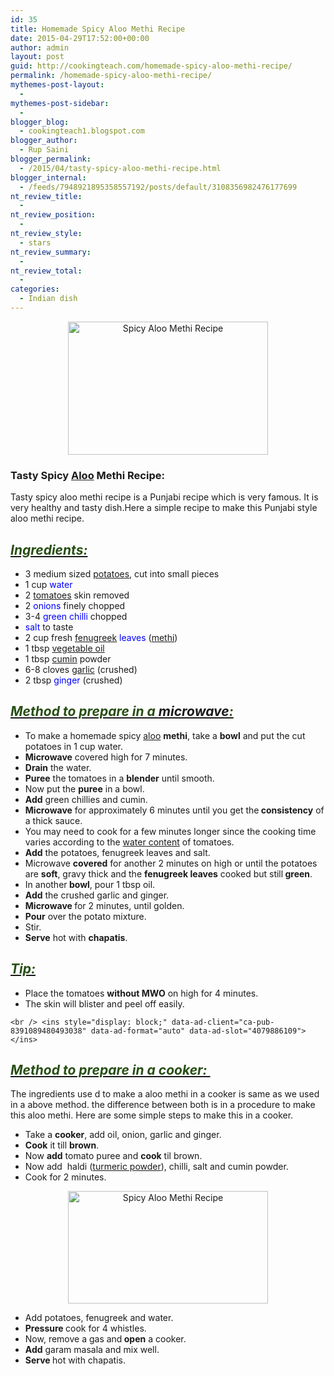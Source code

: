 ```yaml
---
id: 35
title: Homemade Spicy Aloo Methi Recipe
date: 2015-04-29T17:52:00+00:00
author: admin
layout: post
guid: http://cookingteach.com/homemade-spicy-aloo-methi-recipe/
permalink: /homemade-spicy-aloo-methi-recipe/
mythemes-post-layout:
  - 
mythemes-post-sidebar:
  - 
blogger_blog:
  - cookingteach1.blogspot.com
blogger_author:
  - Rup Saini
blogger_permalink:
  - /2015/04/tasty-spicy-aloo-methi-recipe.html
blogger_internal:
  - /feeds/7948921895358557192/posts/default/3108356982476177699
nt_review_title:
  - 
nt_review_position:
  - 
nt_review_style:
  - stars
nt_review_summary:
  - 
nt_review_total:
  - 
categories:
  - Indian dish
---
```

<p dir="ltr" style="text-align: left;">
  <p style="clear: both; text-align: center;">
  </p>
  
  <p style="clear: both; text-align: center;">
    <a style="margin-left: 1em; margin-right: 1em;" href="http://3.bp.blogspot.com/-MtaLv_aVOKo/VUESnvidYDI/AAAAAAAAATI/sxZasU7i2gQ/s1600/aloo-methi.jpg"><img title="Spicy Aloo Methi Recipe" src="http://3.bp.blogspot.com/-MtaLv_aVOKo/VUESnvidYDI/AAAAAAAAATI/sxZasU7i2gQ/s1600/aloo-methi.jpg" alt="Spicy Aloo Methi Recipe" width="320" height="213" border="0" /></a>
  </p>
  
  <h3 style="text-align: left;">
  </h3>
  
  <h3 style="text-align: left;">
    Tasty Spicy <a title="Dum Aloo" href="http://en.wikipedia.org/wiki/Dum_Aloo" target="_blank" rel="wikipedia">Aloo</a> Methi Recipe:
  </h3>
  
  <p>
    Tasty spicy aloo methi recipe is a Punjabi recipe which is very famous. It is very healthy and tasty dish.Here a simple recipe to make this Punjabi style aloo methi recipe.
  </p>
  
  <h2 style="text-align: left;">
    <i><u><span style="color: #274e13;">Ingredients: </span></u></i>
  </h2>
  
  <ul>
    <li>
      3 medium sized <a title="Potato" href="http://en.wikipedia.org/wiki/Potato" target="_blank" rel="wikipedia">potatoes</a>, cut into small pieces
    </li>
    <li>
      1 cup <span style="color: blue;">water</span>
    </li>
    <li>
      2 <a title="Tomato" href="http://en.wikipedia.org/wiki/Tomato" target="_blank" rel="wikipedia">tomatoes</a> skin removed
    </li>
    <li>
      2 <span style="color: blue;">onions </span>finely chopped
    </li>
    <li>
      3-4 <span style="color: blue;">green chilli</span> chopped
    </li>
    <li>
      <span style="color: blue;">salt</span> to taste
    </li>
    <li>
      2 cup fresh <span style="color: blue;"><a title="Fenugreek" href="http://en.wikipedia.org/wiki/Fenugreek" target="_blank" rel="wikipedia">fenugreek</a> leaves</span> (<a title="Fenugreek" href="http://en.wikipedia.org/wiki/Fenugreek" target="_blank" rel="wikipedia">methi</a>)
    </li>
    <li>
      1 tbsp <a title="Vegetable oil" href="http://en.wikipedia.org/wiki/Vegetable_oil" target="_blank" rel="wikipedia">vegetable oil</a>
    </li>
    <li>
      1 tbsp <a title="Cumin" href="http://en.wikipedia.org/wiki/Cumin" target="_blank" rel="wikipedia">cumin</a> powder
    </li>
    <li>
      6-8 cloves <a title="Garlic" href="http://en.wikipedia.org/wiki/Garlic" target="_blank" rel="wikipedia">garlic</a> (crushed)
    </li>
    <li>
      2 tbsp <span style="color: blue;">ginger</span> (crushed)
    </li>
  </ul>
  
  <h2 style="text-align: left;">
    <i><u><span style="color: #274e13;">Method to prepare in a <a title="Microwave" href="http://en.wikipedia.org/wiki/Microwave" target="_blank" rel="wikipedia">microwave</a>: </span></u></i>
  </h2>
  
  <ul>
    <li>
      To make a homemade spicy <a title="Dum Aloo" href="http://en.wikipedia.org/wiki/Dum_Aloo" target="_blank" rel="wikipedia">aloo</a> <b>methi</b>, take a <b>bowl</b> and put the cut potatoes in 1 cup water.
    </li>
    <li>
      <b>Microwave</b> covered high for 7 minutes.
    </li>
    <li>
      <b>Drain</b> the water.
    </li>
    <li>
      <b>Puree</b> the tomatoes in a <b>blender</b> until smooth.
    </li>
    <li>
      Now put the <b>puree</b> in a bowl.
    </li>
    <li>
      <b>Add</b> green chillies and cumin.
    </li>
    <li>
      <b>Microwave</b> for approximately 6 minutes until you get the<b> consistency</b> of a thick sauce.
    </li>
    <li>
      You may need to cook for a few minutes longer since the cooking time varies according to the <a title="Water content" href="http://en.wikipedia.org/wiki/Water_content" target="_blank" rel="wikipedia">water content</a> of tomatoes.
    </li>
    <li>
      <b>Add</b> the potatoes, fenugreek leaves and salt.
    </li>
    <li>
      Microwave <b>covered</b> for another 2 minutes on high or until the potatoes are <b>soft</b>, gravy thick and the <b>fenugreek leaves</b> cooked but still<b> green</b>.
    </li>
    <li>
      In another<b> bowl</b>, pour 1 tbsp oil.
    </li>
    <li>
      <b>Add</b> the crushed garlic and ginger.
    </li>
    <li>
      <b>Microwave </b>for 2 minutes, until golden.
    </li>
    <li>
      <b>Pour</b> over the potato mixture.
    </li>
    <li>
      Stir.
    </li>
    <li>
      <b>Serve</b> hot with <b>chapatis</b>.
    </li>
  </ul>
  
  <h2 style="text-align: left;">
    <i><u><span style="color: #274e13;">Tip: </span></u></i>
  </h2>
  
  <ul>
    <li>
      Place the tomatoes <b>without MWO</b> on high for 4 minutes.
    </li>
    <li>
      The skin will blister and peel off easily.
    </li>
  </ul>
  
  <p>
    <!-- post -->
    
    <br /> <ins style="display: block;" data-ad-client="ca-pub-8391089480493038" data-ad-format="auto" data-ad-slot="4079886109"></ins>
  </p>
  
  <h2 style="text-align: left;">
    <i><u><b><span style="color: #274e13;">Method to prepare in a cooker: </span></b></u></i>
  </h2>
  
  <p>
    The ingredients use d to make a aloo methi in a cooker is same as we used in a above method. the difference between both is in a procedure to make this aloo methi. Here are some simple steps to make this in a cooker.
  </p>
  
  <ul>
    <li>
      Take a <b>cooker</b>, add oil, onion, garlic and ginger.
    </li>
    <li>
      <b>Cook</b> it till <b>brown</b>.
    </li>
    <li>
      Now <b>add</b> tomato puree and <b>cook</b> til brown.
    </li>
    <li>
      Now add  haldi (<a title="Turmeric" href="http://en.wikipedia.org/wiki/Turmeric" target="_blank" rel="wikipedia">turmeric powder</a>), chilli, salt and cumin powder.
    </li>
    <li>
      Cook for 2 minutes.
    </li>
  </ul>
  
  <p style="clear: both; text-align: center;">
    <a style="margin-left: 1em; margin-right: 1em;" href="http://3.bp.blogspot.com/-lJHepn1uC1s/VUESTuDiduI/AAAAAAAAATA/ftpblh-ETsQ/s1600/DSC08177.jpg"><img title="Spicy Aloo Methi Recipe" src="http://3.bp.blogspot.com/-lJHepn1uC1s/VUESTuDiduI/AAAAAAAAATA/ftpblh-ETsQ/s1600/DSC08177.jpg" alt="Spicy Aloo Methi Recipe" width="320" height="180" border="0" /></a>
  </p>
  
  <p>
  </p>
  
  <ul>
    <li>
      Add potatoes, fenugreek and water.
    </li>
    <li>
      <b>Pressure </b>cook for 4 whistles.
    </li>
    <li>
      Now, remove a gas and<b> open</b> a cooker.
    </li>
    <li>
      <b>Add</b> garam masala and mix well.
    </li>
    <li>
      <b>Serve </b>hot with chapatis.
    </li>
  </ul>
</p>